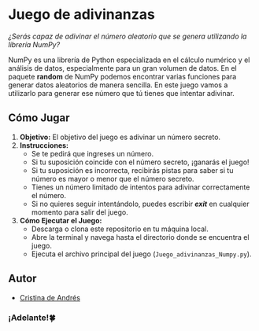 # Juego de adivinanzas

*¿Serás capaz de adivinar el número aleatorio que se genera utilizando la librería NumPy?*

NumPy es una librería de Python especializada en el cálculo numérico y el análisis de datos, especialmente para un gran volumen de datos. En el paquete **random** de NumPy podemos encontrar varias funciones para generar datos aleatorios de manera sencilla. En este juego vamos a utilizarlo para generar ese número que tú tienes que intentar adivinar.

## Cómo Jugar

1. **Objetivo:** El objetivo del juego es adivinar un número secreto.
2. **Instrucciones:**
   - Se te pedirá que ingreses un número.
   - Si tu suposición coincide con el número secreto, ¡ganarás el juego!
   - Si tu suposición es incorrecta, recibirás pistas para saber si tu número es mayor o menor que el número secreto.
   - Tienes un número limitado de intentos para adivinar correctamente el número.
   - Si no quieres seguir intentándolo, puedes escribir ***exit*** en cualquier momento para salir del juego.
3. **Cómo Ejecutar el Juego:**
   - Descarga o clona este repositorio en tu máquina local.
   - Abre la terminal y navega hasta el directorio donde se encuentra el juego.
   - Ejecuta el archivo principal del juego (`Juego_adivinanzas_Numpy.py`).

## Autor

- [Cristina de Andrés](https://github.com/CrisDAndres)

### ¡Adelante!🍀
 
